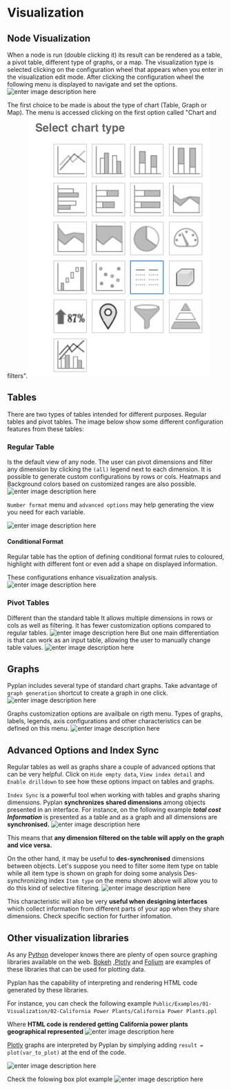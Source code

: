 # Visualization

## Node Visualization
When a node is run (double clicking it) its result can be rendered as a table, a pivot table, different type of graphs, or a map.
The visualization type is selected clicking on the configuration wheel that appears when you enter in the visualization edit mode. After clicking the configuration wheel the following menu is displayed to navigate and set the options.
![enter image description here](https://raw.githubusercontent.com/pyplan/pyplan-docs/master/imimg.pyplan.orghttp://gviz-edit2.png)

The first choice to be made is about the type of chart (Table, Graph or Map). The menu is accessed clicking on the first option called "Chart and filters".
![enter image description here](https://raw.githubusercontent.com/pyplan/pyplan-docs/master/img/viz-viz-type1.png)


## Tables
There are two types of tables intended for different purposes. 
Regular tables and pivot tables.
The image below show some different configuration features from these tables:


### Regular Table
Is the default view of any node. The user can pivot dimensions and filter any dimension by clicking the `(all)` legend next to each dimension.
It is possible to generate custom configurations by rows or cols. Heatmaps and Background colors based on customized ranges are also possible.
 ![enter image description here](//raw.githubusercontent.com/pyplan/pyplan-docs/master/imimg.pyplan.org/viz-table-standard.png)
 
`Number format` menu and `advanced options` may help generating the view you need for each variable.

![enter image description here](https://raw.githubusercontent.com/pyplan/pyplan-docs/master/imimg.pyplan.org/Vizua_tables_format.png)

#### Conditional Format
Regular table has the option of defining conditional format rules to coloured, highlight with different font or even add a shape on displayed information.


These configurations enhance visualization analysis.
![enter image description here](https://raw.githubusercontent.com/pyplan/pyplan-docs/master/imimg.pyplan.org/Vizua_condi_format.png)
### Pivot Tables
Different than the standard table It allows multiple dimensions in rows or cols as well as filtering.
It has fewer customization options compared to regular tables.
![enter image description here](https://raw.githubusercontent.com/pyplan/pyplan-docs/master/imimg.pyplan.org/viz-tables-dif1.png)
But one main differentiation is that can work as an input table, allowing the user to manually change table values.
![enter image description here](https://raw.githubusercontent.com/pyplan/pyplan-docs/master/imimg.pyplan.org/viz-edit-table.png)
## Graphs
Pyplan includes several type of standard chart graphs.
Take advantage of  `graph generation`  shortcut to create a graph in one click.
![enter image description here](https://raw.githubusercontent.com/pyplan/pyplan-docs/master/imimg.pyplan.org/Visua_table_n_graph.png)

Graphs customization options are availbale on rigth menu. 
Types of graphs, labels, legends, axis configurations and other characteristics can be defined on this menu. ![enter image description here](//raw.githubusercontent.com/pyplan/pyplan-docs/master/imimg.pyplan.org/Visua_graph_cust.png)
## Advanced Options and Index Sync

Regular tables as well as graphs share a couple of advanced options that can be very helpful. 
Click on  `Hide empty data`,  `View index detail` and  `Enable drilldown` to see how these options impact on tables and graphs.

`Index Sync` is a powerful tool when working with tables and graphs sharing dimensions.
Pyplan **synchronizes** **shared dimensions** among objects presented in an interface.
For instance, on the following example ***total cost Information*** is presented as a table and as a graph and all dimensions are **synchronised.**
![enter image description here](https://raw.githubusercontent.com/pyplan/pyplan-docs/master/imimg.pyplan.org/Visua_index_sync.png)

This means that **any dimension filtered on the table will apply on the graph and vice versa.**

On the other hand, it may be useful to **des-synchronised** dimensions between objects. 
Let's suppose you need to filter some item type on table while all item type is shown on graph for doing some analysis
Des-synchronizing index `Item type` on the menu shown above will allow you to do this kind of selective filtering.
![enter image description here](//raw.githubusercontent.com/pyplan/pyplan-docs/master/imimg.pyplan.org/Visua_index_des_sync.png)

This characteristic will also be very **useful when designing interfaces** which collect  information from different parts of your app when they share dimensions.
Check specific section for further infomation.

## Other visualization libraries

As any [Python](https://www.python.org/) developer knows there are plenty of open source graphing libraries available on the web. [Bokeh](https://bokeh.pydata.org/en/latest/)  ,[Plotly](https://plot.ly/python/) and [Folium](https://pypi.org/project/folium/) are examples of these libraries that can be used for plotting data.

Pyplan has the capability of interpreting and rendering HTML code generated by these libraries.

For instance, you can check the following example
`Public/Examples/01-Visualization/02-California Power Plants/California Power Plants.ppl`

Where **HTML code is rendered getting California power plants geographical represented**
![enter image description here](https://raw.githubusercontent.com/pyplan/pyplan-docs/master/imimg.pyplan.org/Visua_folium.png)

[Plotly](https://plot.ly/python/) graphs are interpreted by Pyplan by simplying adding  `result = plot(var_to_plot)`  at the end of the code.

![enter image description here](https://raw.githubusercontent.com/pyplan/pyplan-docs/master/imimg.pyplan.org/Visua_box_plot1.png)

Check the folowing box plot example
![enter image description here](https://raw.githubusercontent.com/pyplan/pyplan-docs/master/imimg.pyplan.org/Visua_box_plot2.png)
<!--stackedit_data:
eyJoaXN0b3J5IjpbLTE5NDI5MDc4MywtMTE5ODY4NDQ0OSwtNT
QzNjQ2NTczLC0xNjgxMzk3NTY3LC0xNjUxOTk4MDYsMjEyNjM3
NTQ2MSwtMTQzNjEyMjc1LC0yMDg4MTE5NDMzLC00Njk4OTk1Nz
ksLTEyNzM5NDY4NDMsMjAzNTQ0NDYxNywxODMxMzY2ODc4LDE0
NDQ0NTY2MzQsLTEyMTc5OTIxMTUsLTEzMDY5ODA0MjgsLTg3Nj
U4NTkwNSwtMTMxNDU4NzA1NCwtMTQyODUwMzcwNCwtMjc3Nzc3
ODE5LDEwNTEzMjI4NjNdfQ==
-->